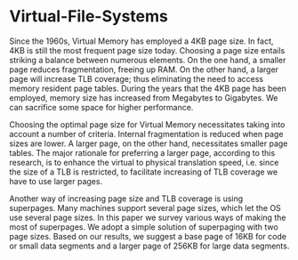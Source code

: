 # Virtual-File-Systems
Since the 1960s, Virtual Memory has employed a 4KB page size. In fact, 4KB is still the most frequent page size today. Choosing a page size entails striking a balance between numerous elements. On the one hand, a smaller page reduces fragmentation, freeing up RAM. On the other hand, a larger page will increase TLB coverage; thus eliminating the need to access memory resident page tables. During the years that the 4KB page has been employed, memory size has increased from Megabytes to Gigabytes. We can sacrifice some space for higher performance. 

Choosing the optimal page size for Virtual Memory necessitates taking into account a number of criteria. Internal fragmentation is reduced when page sizes are lower. A larger page, on the other hand, necessitates smaller page tables. The major rationale for preferring a larger page, according to this research, is to enhance the virtual to physical translation speed, i.e. since the size of a TLB is restricted, to facilitate increasing of TLB coverage we have to use larger pages.

Another way of increasing page size and TLB coverage is using superpages. Many machines support several page sizes, which let the OS use several page sizes. In this paper we survey various ways of making the most of superpages. We adopt a simple solution of superpaging with two page sizes. Based on our results, we suggest a base page of 16KB for code or small data segments and a larger page of 256KB for large data segments. 
